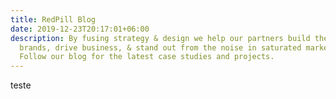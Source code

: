 ```yaml
---
title: RedPill Blog
date: 2019-12-23T20:17:01+06:00
description: By fusing strategy & design we help our partners build their
  brands, drive business, & stand out from the noise in saturated markets!
  Follow our blog for the latest case studies and projects.
---
```

t﻿este